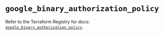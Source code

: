 # `google_binary_authorization_policy`

Refer to the Terraform Registry for docs: [`google_binary_authorization_policy`](https://registry.terraform.io/providers/hashicorp/google/6.24.0/docs/resources/binary_authorization_policy).
